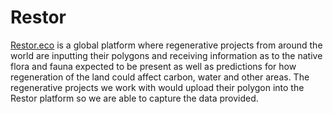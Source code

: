 # Restor

[Restor.eco](https://restor.eco) is a global platform where regenerative projects from around the world are inputting their polygons and receiving information as to the native flora and fauna expected to be present as well as predictions for how regeneration of the land could affect carbon, water and other areas. The regenerative projects we work with would upload their polygon into the Restor platform so we are able to capture the data provided.
